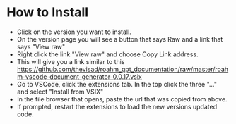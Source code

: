 # How to Install

- Click on the version you want to install. 
- On the version page you will see a button that says Raw and a link that says "View raw"
- Right click the link "View raw" and choose Copy Link address. 
- This will give you a link similar to this https://github.com/thevisad/roahm_gpt_documentation/raw/master/roahm-vscode-document-generator-0.0.17.vsix
- Go to VSCode, click the extensions tab. In the top click the three "..." and select "Install from VSIX"
- In the file browser that opens, paste the url that was copied from above. 
- If prompted, restart the extensions to load the new versions updated code. 